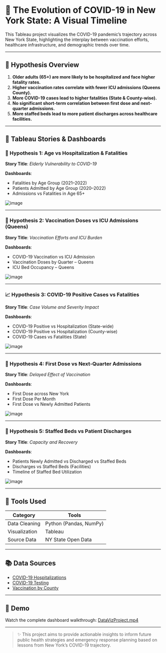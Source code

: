 # 🦠 The Evolution of COVID-19 in New York State: A Visual Timeline

This Tableau project visualizes the COVID-19 pandemic’s trajectory across New York State, highlighting the interplay between vaccination efforts, healthcare infrastructure, and demographic trends over time.

---

## 🧠 Hypothesis Overview

1. **Older adults (65+) are more likely to be hospitalized and face higher fatality rates.**
2. **Higher vaccination rates correlate with fewer ICU admissions (Queens County).**
3. **More COVID-19 cases lead to higher fatalities (State & County-wise).**
4. **No significant short-term correlation between first dose and next-quarter admissions.**
5. **More staffed beds lead to more patient discharges across healthcare facilities.**

---

## 📖 Tableau Stories & Dashboards

### 🔬 Hypothesis 1: Age vs Hospitalization & Fatalities

**Story Title**: *Elderly Vulnerability to COVID-19*

**Dashboards**:
- Fatalities by Age Group (2021–2022)
- Patients Admitted by Age Group (2020–2022)
- Admissions vs Fatalities in Age 65+

![image](https://github.com/user-attachments/assets/2be7e191-9526-4c24-b5cd-8539889c3786)

---

### 💉 Hypothesis 2: Vaccination Doses vs ICU Admissions (Queens)

**Story Title**: *Vaccination Efforts and ICU Burden*

**Dashboards**:
- COVID-19 Vaccination vs ICU Admission
- Vaccination Doses by Quarter – Queens
- ICU Bed Occupancy – Queens

![image](https://github.com/user-attachments/assets/80a1ad38-846d-45fc-9216-75b2ae72b210)

---

### 📈 Hypothesis 3: COVID-19 Positive Cases vs Fatalities

**Story Title**: *Case Volume and Severity Impact*

**Dashboards**:
- COVID-19 Positive vs Hospitalization (State-wide)
- COVID-19 Positive vs Hospitalization (County-wise)
- COVID-19 Cases vs Fatalities (State)

![image](https://github.com/user-attachments/assets/1be66e0c-c704-430d-ba62-a1cf4038e577)

---

### 💉 Hypothesis 4: First Dose vs Next-Quarter Admissions

**Story Title**: *Delayed Effect of Vaccination*

**Dashboards**:
- First Dose across New York
- First Dose Per Month
- First Dose vs Newly Admitted Patients

![image](https://github.com/user-attachments/assets/dd3d88e2-3c27-4674-a887-9759103430b2)

---

### 🏥 Hypothesis 5: Staffed Beds vs Patient Discharges

**Story Title**: *Capacity and Recovery*

**Dashboards**:
- Patients Newly Admitted vs Discharged vs Staffed Beds
- Discharges vs Staffed Beds (Facilities)
- Timeline of Staffed Bed Utilization

![image](https://github.com/user-attachments/assets/abc16f4b-4b86-45c9-a377-062367110c8e)

---

## 🧰 Tools Used

| Category        | Tools                     |
|----------------|----------------------------|
| Data Cleaning  | Python (Pandas, NumPy)     |
| Visualization  | Tableau                    |
| Source Data    | NY State Open Data         |

---

## 📚 Data Sources

- [COVID-19 Hospitalizations](https://health.data.ny.gov/Health/New-York-State-Statewide-COVID-19-Hospitalizations/jw46-jpb7/data_preview)
- [COVID-19 Testing](https://health.data.ny.gov/Health/New-York-State-Statewide-COVID-19-Testing-Archived/xdss-u53e/data_preview)
- [Vaccination by County](https://health.data.ny.gov/Health/New-York-State-Statewide-COVID-19-Vaccination-Data/duk7-xrni/data_preview)

---

## 🎥 Demo

Watch the complete dashboard walkthrough: [DataVizProject.mp4](./DataVizProject.mp4)

---

> ✨ This project aims to provide actionable insights to inform future public health strategies and emergency response planning based on lessons from New York’s COVID-19 trajectory.

